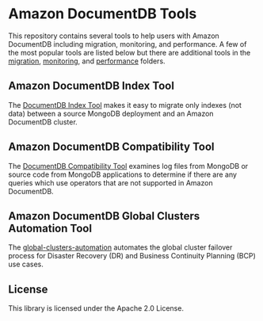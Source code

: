# Amazon DocumentDB Tools

This repository contains several tools to help users with Amazon DocumentDB including migration, monitoring, and performance. A few of the most popular tools are listed below but there are additional tools in the [migration](./migration), [monitoring](./monitoring), and [performance](./performance) folders.

## Amazon DocumentDB Index Tool 

The [DocumentDB Index Tool](./index-tool) makes it easy to migrate only indexes (not data) between a source MongoDB deployment and an Amazon DocumentDB cluster.

## Amazon DocumentDB Compatibility Tool 

The [DocumentDB Compatibility Tool](./compat-tool) examines log files from MongoDB or source code from MongoDB applications to determine if there are any queries which use operators that are not supported in Amazon DocumentDB.

## Amazon DocumentDB Global Clusters Automation Tool

The [global-clusters-automation](./global-clusters-automation) automates the global cluster failover process for Disaster Recovery (DR) and Business Continuity Planning (BCP) use cases.

## License

This library is licensed under the Apache 2.0 License. 
